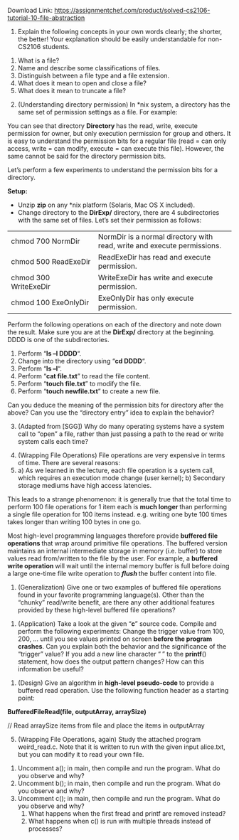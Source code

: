 Download Link: https://assignmentchef.com/product/solved-cs2106-tutorial-10-file-abstraction
<br>
<ol>

 <li>Explain the following concepts in your own words clearly; the shorter, the better! Your explanation should be easily understandable for non-CS2106 students.</li>

</ol>




<ol>

 <li>What is a file?</li>

 <li>Name and describe some classifications of files.</li>

 <li>Distinguish between a file type and a file extension.</li>

 <li>What does it mean to open and close a file?</li>

 <li>What does it mean to truncate a file?</li>

</ol>




<ol start="2">

 <li>(Understanding directory permission) In *nix system, a directory has the same set of permission settings as a file. For example:</li>

</ol>










You can see that directory <strong>Directory </strong>has the read, write, execute permission for owner, but only execution permission for group and others. It is easy to understand the permission bits for a regular file (read = can only access, write = can modify, execute = can execute this file). However, the same cannot be said for the directory permission bits.




Let’s perform a few experiments to understand the permission bits for a directory.

<strong> </strong>

<strong>Setup: </strong>

<ul>

 <li>Unzip <strong>zip</strong> on any *nix platform (Solaris, Mac OS X included).</li>

 <li>Change directory to the <strong>DirExp/</strong> directory, there are 4 subdirectories with the same set of files. Let’s set their permission as follows:</li>

</ul>

<table width="573">

 <tbody>

  <tr>

   <td width="212">chmod 700 NormDir</td>

   <td width="361">NormDir is a normal directory with read, write and execute permissions.</td>

  </tr>

  <tr>

   <td width="212">chmod 500 ReadExeDir</td>

   <td width="361">ReadExeDir has read and execute permission.</td>

  </tr>

  <tr>

   <td width="212">chmod 300 WriteExeDir</td>

   <td width="361">WriteExeDir has write and execute permission.</td>

  </tr>

  <tr>

   <td width="212">chmod 100 ExeOnlyDir</td>

   <td width="361">ExeOnlyDir has only execute permission.</td>

  </tr>

 </tbody>

</table>




Perform the following operations on each of the directory and note down the result. Make sure you are at the <strong>DirExp/</strong> directory at the beginning. DDDD is one of the subdirectories.




<ol>

 <li>Perform “<strong>ls –l DDDD</strong>“.</li>

 <li>Change into the directory using “<strong>cd DDDD</strong>“.</li>

 <li>Perform “<strong>ls –l</strong>“.</li>

 <li>Perform “<strong>cat file.txt</strong>” to read the file content.</li>

 <li>Perform “<strong>touch file.txt</strong>” to modify the file.</li>

 <li>Perform “<strong>touch newfile.txt</strong>” to create a new file.</li>

</ol>




Can you deduce the meaning of the permission bits for directory after the above? Can you use the “directory entry” idea to explain the behavior?







<ol start="3">

 <li>(Adapted from [SGG]) Why do many operating systems have a system call to “open” a file, rather than just passing a path to the read or write system calls each time?</li>

</ol>




<strong> </strong>

<ol start="4">

 <li>(Wrapping File Operations) File operations are very expensive in terms of time. There are several reasons:</li>

 <li>a) As we learned in the lecture, each file operation is a system call, which requires an execution mode change (user kernel); b) Secondary storage mediums have high access latencies.</li>

</ol>




This leads to a strange phenomenon: it is generally true that the total time to perform 100 file operations for 1 item each is <strong>much longer </strong>than performing a single file operation for 100 items instead. e.g. writing one byte 100 times takes longer than writing 100 bytes in one go.




Most high-level programming languages therefore provide <strong>buffered file operations </strong>that wrap around primitive file operations. The buffered version maintains an internal intermediate storage in memory (i.e. buffer) to store values read from/written to the file by the user. For example, a <strong>buffered write operation </strong>will wait until the internal memory buffer is full before doing a large one-time file write operation to <strong><em>flush</em> </strong>the buffer content into file.




<ol>

 <li>(Generalization) Give one or two examples of buffered file operations found in your favorite programming language(s). Other than the “chunky” read/write benefit, are there any other additional features provided by these high-level buffered file operations?</li>

</ol>

<em> </em>

<ol>

 <li>(Application) Take a look at the given “<strong>c</strong>” source code. Compile and perform the following experiments: Change the trigger value from 100, 200, … until you see values printed on screen <strong>before the program crashes</strong>. Can you explain both the behavior and the significance of the “trigger” value? If you add a new line character “<strong>
</strong>” to the <strong>printf</strong>() statement, how does the output pattern changes? How can this information be useful?</li>

</ol>

<em> </em>

<ol>

 <li>(Design) Give an algorithm in <strong>high-level pseudo-code </strong>to provide a buffered read operation. Use the following function header as a starting point:</li>

</ol>

<em> </em>

<strong>BufferedFileRead(file, outputArray, arraySize) </strong>

// Read arraySize items from file and place the items in outputArray




<ol start="5">

 <li>(Wrapping File Operations, again) Study the attached program weird_read.c. Note that it is written to run with the given input alice.txt, but you can modify it to read your own file.</li>

</ol>




<ol>

 <li>Uncomment a(); in main, then compile and run the program. What do you observe and why?</li>

 <li>Uncomment b(); in main, then compile and run the program. What do you observe and why?</li>

 <li>Uncomment c(); in main, then compile and run the program. What do you observe and why?

  <ol>

   <li>What happens when the first fread and printf are removed instead?</li>

   <li>What happens when c() is run with multiple threads instead of processes?</li>

  </ol></li>

</ol>